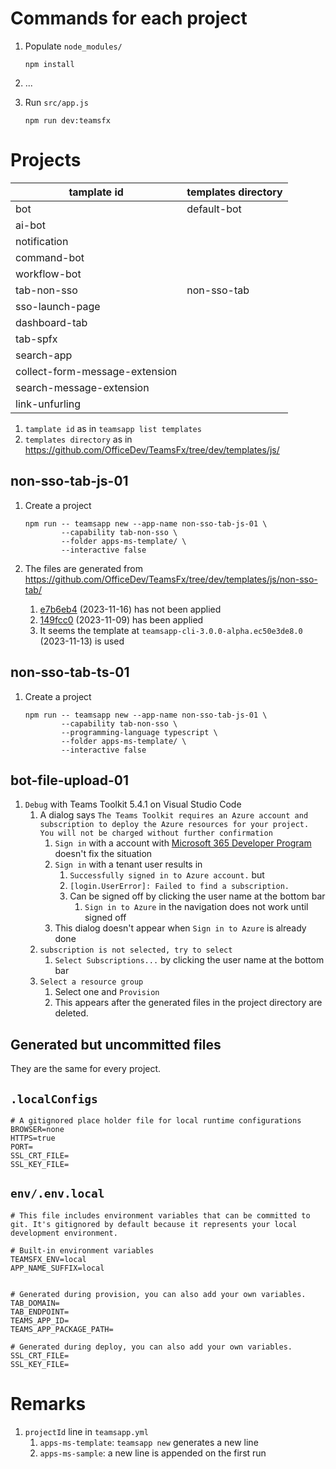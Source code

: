 # Commands for each project

1. Populate `node_modules/`

       npm install

1. ...

1. Run `src/app.js`

       npm run dev:teamsfx


# Projects

|tamplate id                   |templates directory|
|------------------------------|-------------------|
|bot                           |default-bot        |
|ai-bot                        |
|notification                  |
|command-bot                   |
|workflow-bot                  |
|tab-non-sso                   |non-sso-tab        |
|sso-launch-page               |
|dashboard-tab                 |
|tab-spfx                      |
|search-app                    |
|collect-form-message-extension|
|search-message-extension      |
|link-unfurling                |

1. `tamplate id` as in `teamsapp list templates`
2. `templates directory` as in https://github.com/OfficeDev/TeamsFx/tree/dev/templates/js/


## non-sso-tab-js-01

1. Create a project

       npm run -- teamsapp new --app-name non-sso-tab-js-01 \
               --capability tab-non-sso \
               --folder apps-ms-template/ \
               --interactive false

1. The files are generated from https://github.com/OfficeDev/TeamsFx/tree/dev/templates/js/non-sso-tab/
    1. [e7b6eb4](https://github.com/OfficeDev/TeamsFx/commit/e7b6eb4aae11e12c5e0b7c007c18f7e0700f13b9) (2023-11-16) has not been applied
    1. [149fcc0](https://github.com/OfficeDev/TeamsFx/commit/149fcc03572b6f7b244f3b1f9ba92c4e66df3e00) (2023-11-09) has been applied
    1. It seems the template at `teamsapp-cli-3.0.0-alpha.ec50e3de8.0` (2023-11-13) is used

## non-sso-tab-ts-01

1. Create a project

       npm run -- teamsapp new --app-name non-sso-tab-js-01 \
               --capability tab-non-sso \
               --programming-language typescript \
               --folder apps-ms-template/ \
               --interactive false

## bot-file-upload-01

1. `Debug` with Teams Toolkit 5.4.1 on Visual Studio Code
    1. A dialog says `The Teams Toolkit requires an Azure account and subscription to deploy the Azure resources for your project. You will not be charged without further confirmation`
        1. `Sign in` with a account with [Microsoft 365 Developer Program](https://developer.microsoft.com/en-us/microsoft-365/profile) doesn't fix the situation
        1. `Sign in` with a tenant user results in
            1. `Successfully signed in to Azure account.` but
            1. `[login.UserError]: Failed to find a subscription.`
            1. Can be signed off by clicking the user name at the bottom bar
                1. `Sign in to Azure` in the navigation does not work until signed off
        1. This dialog doesn't appear when `Sign in to Azure` is already done
    1. `subscription is not selected, try to select`
        1. `Select Subscriptions...` by clicking the user name at the bottom bar
    1. `Select a resource group`
        1. Select one and `Provision`
        1. This appears after the generated files in the project directory are deleted.


## Generated but uncommitted files

They are the same for every project.

## `.localConfigs`

    # A gitignored place holder file for local runtime configurations
    BROWSER=none
    HTTPS=true
    PORT=
    SSL_CRT_FILE=
    SSL_KEY_FILE=

## `env/.env.local`

    # This file includes environment variables that can be committed to git. It's gitignored by default because it represents your local development environment.

    # Built-in environment variables
    TEAMSFX_ENV=local
    APP_NAME_SUFFIX=local


    # Generated during provision, you can also add your own variables.
    TAB_DOMAIN=
    TAB_ENDPOINT=
    TEAMS_APP_ID=
    TEAMS_APP_PACKAGE_PATH=

    # Generated during deploy, you can also add your own variables.
    SSL_CRT_FILE=
    SSL_KEY_FILE=


# Remarks

1. `projectId` line in `teamsapp.yml`
    1. `apps-ms-template`: `teamsapp new` generates a new line
    2. `apps-ms-sample`: a new line is appended on the first run

